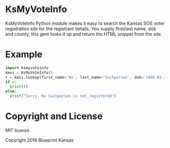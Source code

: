 KsMyVoteInfo
=========================

KsMyVoteInfo Python module makes it easy to search the Kansas SOS voter registration site
for the registrant details. You supply first/last name, dob and county, this gem looks
it up and return the HTML snippet from the site.

# Example

```python
import ksmyvoteinfo
kmvi = KsMyVoteInfo()
r = kmvi.lookup(first_name='No', last_name='Suchperson', dob='1966-03-26', county='Douglas')
if r:
  print(r)
else:
  print("Sorry, No Suchperson is not registered")

```

# Copyright and License

MIT license.

Copyright 2018 Blueprint Kansas
